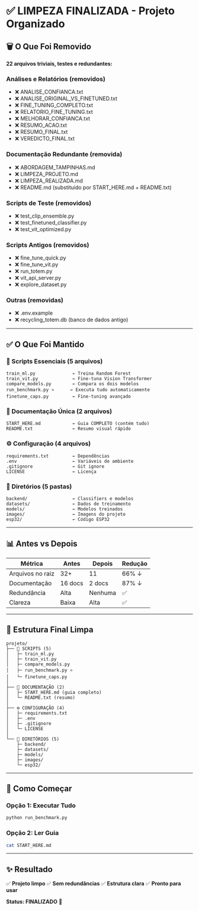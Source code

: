 # ✅ LIMPEZA FINALIZADA - Projeto Organizado

## 🗑️ O Que Foi Removido

**22 arquivos triviais, testes e redundantes:**

### Análises e Relatórios (removidos)
- ❌ ANALISE_CONFIANCA.txt
- ❌ ANALISE_ORIGINAL_VS_FINETUNED.txt
- ❌ FINE_TUNING_COMPLETO.txt
- ❌ RELATORIO_FINE_TUNING.txt
- ❌ MELHORAR_CONFIANCA.txt
- ❌ RESUMO_ACAO.txt
- ❌ RESUMO_FINAL.txt
- ❌ VEREDICTO_FINAL.txt

### Documentação Redundante (removida)
- ❌ ABORDAGEM_TAMPINHAS.md
- ❌ LIMPEZA_PROJETO.md
- ❌ LIMPEZA_REALIZADA.md
- ❌ README.md (substituído por START_HERE.md + README.txt)

### Scripts de Teste (removidos)
- ❌ test_clip_ensemble.py
- ❌ test_finetuned_classifier.py
- ❌ test_vit_optimized.py

### Scripts Antigos (removidos)
- ❌ fine_tune_quick.py
- ❌ fine_tune_vit.py
- ❌ run_totem.py
- ❌ vit_api_server.py
- ❌ explore_dataset.py

### Outras (removidas)
- ❌ .env.example
- ❌ recycling_totem.db (banco de dados antigo)

---

## ✅ O Que Foi Mantido

### 🔴 Scripts Essenciais (5 arquivos)
```
train_ml.py              ← Treina Random Forest
train_vit.py             ← Fine-tuna Vision Transformer
compare_models.py        ← Compara os dois modelos
run_benchmark.py ⭐      ← Executa tudo automaticamente
finetune_caps.py         ← Fine-tuning avançado
```

### 📖 Documentação Única (2 arquivos)
```
START_HERE.md            ← Guia COMPLETO (contém tudo)
README.txt               ← Resumo visual rápido
```

### ⚙️ Configuração (4 arquivos)
```
requirements.txt         ← Dependências
.env                     ← Variáveis de ambiente
.gitignore               ← Git ignore
LICENSE                  ← Licença
```

### 📁 Diretórios (5 pastas)
```
backend/                 ← Classifiers e modelos
datasets/                ← Dados de treinamento
models/                  ← Modelos treinados
images/                  ← Imagens do projeto
esp32/                   ← Código ESP32
```

---

## 📊 Antes vs Depois

| Métrica | Antes | Depois | Redução |
|---------|-------|--------|---------|
| Arquivos no raiz | 32+ | 11 | 66% ↓ |
| Documentação | 16 docs | 2 docs | 87% ↓ |
| Redundância | Alta | Nenhuma | ✅ |
| Clareza | Baixa | Alta | ✅ |

---

## 🎯 Estrutura Final Limpa

```
projeto/
├── 🔴 SCRIPTS (5)
│   ├─ train_ml.py
│   ├─ train_vit.py
│   ├─ compare_models.py
│   ├─ run_benchmark.py ⭐
│   └─ finetune_caps.py
│
├── 📖 DOCUMENTAÇÃO (2)
│   ├─ START_HERE.md (guia completo)
│   └─ README.txt (resumo)
│
├── ⚙️ CONFIGURAÇÃO (4)
│   ├─ requirements.txt
│   ├─ .env
│   ├─ .gitignore
│   └─ LICENSE
│
└── 📁 DIRETÓRIOS (5)
    ├─ backend/
    ├─ datasets/
    ├─ models/
    ├─ images/
    └─ esp32/
```

---

## 🚀 Como Começar

### Opção 1: Executar Tudo
```bash
python run_benchmark.py
```

### Opção 2: Ler Guia
```bash
cat START_HERE.md
```

---

## ✨ Resultado

✅ **Projeto limpo**
✅ **Sem redundâncias**
✅ **Estrutura clara**
✅ **Pronto para usar**

**Status: FINALIZADO** 🎉
